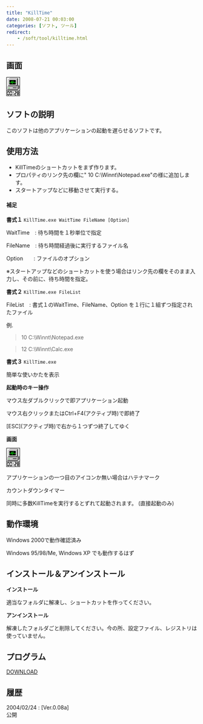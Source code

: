 ```yaml
---
title: "KillTime"
date: 2008-07-21 00:03:00
categories: [ソフト, ツール]
redirect:
    - /soft/tool/killtime.html
---
```


## 画面


![動作イメージ][1] 

 [1]: /images/2008_0721_kt_a.gif

## ソフトの説明

このソフトは他のアプリケーションの起動を遅らせるソフトです。 

## 使用方法

  * KillTimeのショートカットをまず作ります。
  * プロパティのリンク先の欄に" 10 C:\Winnt\Notepad.exe"の様に追加します。
  * スタートアップなどに移動させて実行する。

#### 補足

**書式１** `KillTime.exe WaitTime FileName [Option]`
	  
WaitTime　: 待ち時間を１秒単位で指定
	  
FileName　: 待ち時間経過後に実行するファイル名
	  
Option　　: ファイルのオプション
	  
※スタートアップなどのショートカットを使う場合はリンク先の欄をそのまま入力し、その前に、待ち時間を指定。
  


**書式２** `KillTime.exe FileList`
	  
FileList　: 書式１のWaitTime、FileName、Option を１行に１組ずつ指定されたファイル
	  
例.
	  
>10 C:\Winnt\Notepad.exe
	  
>12 C:\Winnt\Calc.exe
  


**書式３** `KillTime.exe`
	  
簡単な使いかたを表示
  


**起動時のキー操作**
	  
マウス左ダブルクリックで即アプリケーション起動
	  
マウス右クリックまたはCtrl+F4(アクティブ時)で即終了
	  
\[ESC\](アクティブ時)で右から１つずつ終了してゆく
  


**画面**
	  
![動作イメージ][1]
	  
アプリケーションの一つ目のアイコンか無い場合はハテナマーク
	  
カウントダウンタイマー
	  
同時に多数KillTimeを実行するとずれて起動されます。 (直接起動のみ) 

## 動作環境

Windows 2000で動作確認済み
	  
Windows 95/98/Me, Windows XP でも動作するはず 

## インストール＆アンインストール

**インストール**
	  
適当なフォルダに解凍し、ショートカットを作ってください。 

**アンインストール**
	  
解凍したフォルダごと削除してください。今の所、設定ファイル、レジストリは使っていません。 

## プログラム

[DOWNLOAD][2]
  


 [2]: /files/ktime008a.lzh "ktime008a.lzh"

## 履歴

2004/02/24
: [Ver.0.08a]<br />公開
